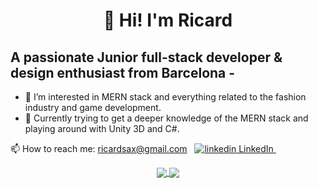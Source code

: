 <h1 align="center" ;>👋 Hi! I'm Ricard</h1>

## A passionate Junior full-stack developer & design enthusiast from Barcelona -
- 👀 I’m interested in MERN stack and everything related to the fashion industry
  and game development. 
- 🌱 Currently trying to get a deeper knowledge of the MERN stack and playing around with Unity 3D and C#. 

<p>
  📫 How to reach me:
  <a href=" ricardsax@gmail.com" rel="nofollow noreferrer">
    ricardsax@gmail.com</a
  >
  &nbsp;
  <a href="https://www.linkedin.com/[removed]" rel="nofollow noreferrer">
    <img src="https://i.stack.imgur.com/gVE0j.png" alt="linkedin" /> LinkedIn
  </a>
  &nbsp;
</p>
<div align="center">
<a href="https://github.com/anuraghazra/github-readme-stats">
  <img align="center" src="https://github-readme-stats.vercel.app/api?username=RicardVillalba&count_private=true&hide=contribs,issues&show_icons=true&theme=graywhite" />
</a>

<a href="https://github.com/anuraghazra/github-readme-stats" align="center">
  <img align="center" src="https://github-readme-stats.vercel.app/api/top-langs/?username=anuraghazra&langs_count=6&layout=compact&hide=rust,shell,GLSL,assembly,objective-c" />
</a>
</div>






